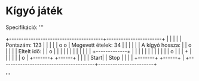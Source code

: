 ﻿# Kígyó játék
Specifikáció:
'''



+---------------------------------------+-----------------------+
|                                       |                       |
|                                       |  Pontszám: 123        |
|                                       |                       |
|     o               o                 |  Megevett ételek: 34  |
|                                       |                       |
|                                       |  A kígyó hossza:      |
|                             o         |                       |
|                                       |  Eltelt idő:          |
|             o                         |                       |
|                                       |                       |
|                                       |                       |
|                                       |                       |
|    +-------------+                    |                       |
|    |                                  |                       |
|    |                                  |                       |
|    |                          o       |                       |
|    +                                  |                       |
|                                       |                       |
|           o                           | +-------+ +------+    |
|                                       | |  Start| | Stop |    |
|                                       | +-------+ +------+    |
+---------------------------------------+-----------------------+




'''